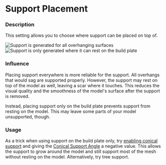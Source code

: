 Support Placement
====
### **Description**
This setting allows you to choose where support can be placed on top of.

![Support is generated for all overhanging surfaces](../images/support_type_everywhere.png)
![Support is only generated where it can rest on the build plate](../images/support_type_touching_buildplate.png)

### **Influence**
Placing support everywhere is more reliable for the support. All overhangs that would sag are supported properly. However, the support may rest on top of the model as well, leaving a scar where it touches. This reduces the visual quality and the smoothness of the model's surface after the support is removed.

Instead, placing support only on the build plate prevents support from resting on the model. This may leave some parts of your model unsupported, though.

### **Usage**
As a trick when using support on the build plate only, try [enabling conical support](../experimental/support_conical_enabled.md) and giving the [Conical Support Angle](../experimental/support_conical_angle.md) a negative value. This allows the support to grow around the model and still support most of the mesh without resting on the model. Alternatively, try tree support.